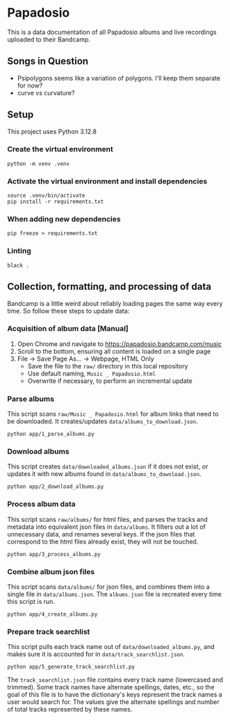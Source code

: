 # Papadosio

This is a data documentation of all Papadosio albums and live recordings uploaded to their Bandcamp.

## Songs in Question

- Psipolygons seems like a variation of polygons. I'll keep them separate for now?
- curve vs curvature?


## Setup

This project uses Python 3.12.8

### Create the virtual environment

```
python -m venv .venv
```

### Activate the virtual environment and install dependencies

```
source .venv/bin/activate
pip install -r requirements.txt
```

### When adding new dependencies

```
pip freeze > requirements.txt
```

### Linting

```
black .
```

## Collection, formatting, and processing of data

Bandcamp is a little weird about reliably loading pages the same way every time. So follow these steps to update data:

### Acquisition of album data [Manual]

1. Open Chrome and navigate to https://papadosio.bandcamp.com/music
2. Scroll to the bottom, ensuring all content is loaded on a single page
3. File -> Save Page As... -> Webpage, HTML Only
    - Save the file to the `raw/` directory in this local repository
    - Use default naming, `Music _ Papadosio.html`
    - Overwrite if necessary, to perform an incremental update

### Parse albums

This script scans `raw/Music _ Papadosio.html` for album links that need to be downloaded. It creates/updates `data/albums_to_download.json`.

```
python app/1_parse_albums.py
```

### Download albums

This script creates `data/downloaded_albums.json` if it does not exist, or updates it with new albums found in `data/albums_to_download.json`.

```
python app/2_download_albums.py
```

### Process album data

This script scans `raw/albums/` for html files, and parses the tracks and metadata into equivalent json files in `data/albums`. It filters out a lot of unnecessary data, and renames several keys. If the json files that correspond to the html files already exist, they will not be touched.

```
python app/3_process_albums.py
```

### Combine album json files

This script scans `data/albums/` for json files, and combines them into a single file in `data/albums.json`. The `albums.json` file is recreated every time this script is run.

```
python app/4_create_albums.py
```

### Prepare track searchlist

This script pulls each track name out of `data/downloaded_albums.py`, and makes sure it is accounted for in `data/track_searchlist.json`.

```
python app/5_generate_track_searchlist.py
```

 The `track_searchlist.json` file contains every track name (lowercased and trimmed). Some track names have alternate spellings, dates, etc., so the goal of this file is to have the dictionary's keys represent the track names a user would search for. The values give the alternate spellings and number of total tracks represented by these names.
 